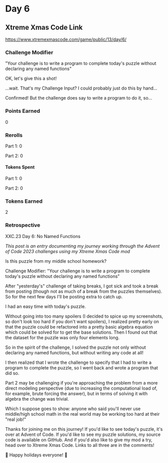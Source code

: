 # Day 6

## Xtreme Xmas Code Link

https://www.xtremexmascode.com/game/public/13/day/6/

### Challenge Modifier

"Your challenge is to write a program to complete today's puzzle without declaring any named functions"

OK, let's give this a shot!

...wait. That's my Challenge Input? I could probably just do this by hand...

Confirmed! But the challenge does say to write a program to do it, so...

### Points Earned

0

### Rerolls

Part 1: 0

Part 2: 0

#### Tokens Spent

Part 1: 0

Part 2: 0

### Tokens Earned

2

### Retrospective

XXC.23 Day 6: No Named Functions

_This post is an entry documenting my journey working through the Advent of Code 2023 challenges using my Xtreme Xmas Code mod_

Is this puzzle from my middle school homework?

Challenge Modifier: "Your challenge is to write a program to complete today's puzzle without declaring any named functions"

After "yesterday's" challenge of taking breaks, I got sick and took a break from posting (though not as much of a break from the puzzles themselves). So for the next few days I'll be posting extra to catch up.

I had an easy time with today's puzzle.

Without going into too many spoilers (I decided to spice up my screenshots, so don't look too hard if you don't want spoilers), I realized pretty early on that the puzzle could be refactored into a pretty basic algebra equation which could be solved for to get the base solutions. Then I found out that the dataset for the puzzle was only four elements long.

So in the spirit of the challenge, I solved the puzzle not only without declaring any named functions, but without writing any code at all!

I then realized that I wrote the challenge to specify that I had to write a program to complete the puzzle, so I went back and wrote a program that did so.

Part 2 may be challenging if you're approaching the problem from a more direct modeling perspective (due to increasing the computational load of, for example, brute forcing the answer), but in terms of solving it with algebra the change was trivial.

Which I suppose goes to show: anyone who said you'll never use middle/high school math in the real world may be working too hard at their "real job!"

Thanks for joining me on this journey! If you'd like to see today's puzzle, it's over at Advent of Code. If you'd like to see my puzzle solutions, my source code is available on GitHub. And if you'd also like to give my mod a try, head over to Xtreme Xmas Code. Links to all three are in the comments!

🎄 Happy holidays everyone! 🎄
